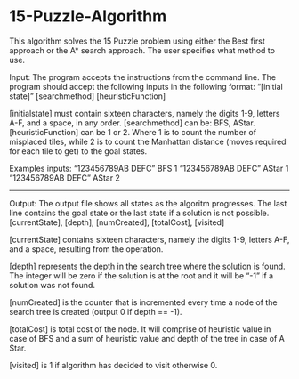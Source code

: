 # 15-Puzzle-Algorithm
This algorithm solves the 15 Puzzle problem using either the Best first approach or the A* search approach. The user specifies what method to use. 

Input: 
The program accepts the instructions from the command line. The program should
accept the following inputs in the following format:
“[initial state]” [searchmethod] [heuristicFunction]

[initialstate] must contain sixteen characters, namely the digits 1-9, letters A-F, and a space, in any order.
[searchmethod] can be: BFS, AStar.
[heuristicFunction] can be 1 or 2. Where 1 is to count the number of misplaced tiles, while 2 is to count the Manhattan distance (moves required for each tile to get) to the goal states. 

Examples inputs:
“123456789AB DEFC” BFS 1
“123456789AB DEFC” AStar 1
“123456789AB DEFC” AStar 2

-----------------------------------------------------------------------------------------------------------------------------------------------

Output: 
The output file shows all states as the algoritm progresses. The last line contains the goal state or the last state if a solution is not possible.
[currentState],
[depth], [numCreated], [totalCost], [visited]

[currentState] contains sixteen characters, namely the digits 1-9, letters A-F, and a space, resulting from the operation.

[depth] represents the depth in the search tree where the solution is found. The
integer will be zero if the solution is at the root and it will be “-1” if a solution was not found.

[numCreated] is the counter that is incremented every time a node of the search
tree is created (output 0 if depth == -1).

[totalCost] is total cost of the node. It will comprise of heuristic value in case of BFS and a sum of heuristic value and depth of the tree in case of A Star.

[visited] is 1 if algorithm has decided to visit otherwise 0.
